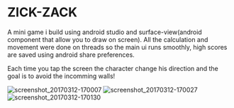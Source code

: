 # ZICK-ZACK
A mini game i build using android studio and surface-view(android component that allow you to draw on screen).
Αll the calculation and movement were done on threads so the main ui runs smoothly,
high scores are saved using android share preferences.

Each time you tap the screen the character change his direction and the goal is to avoid the incomming walls!


![screenshot_20170312-170007](https://cloud.githubusercontent.com/assets/21143253/23832936/f73f53c6-0746-11e7-9cdf-7cfd25b6997a.png)
![screenshot_20170312-170027](https://cloud.githubusercontent.com/assets/21143253/23832919/dde42e42-0746-11e7-922f-b6f4177b2f26.png)
![screenshot_20170312-170130](https://cloud.githubusercontent.com/assets/21143253/23832909/cd6ca38c-0746-11e7-8a56-7e0f24d49646.png)
